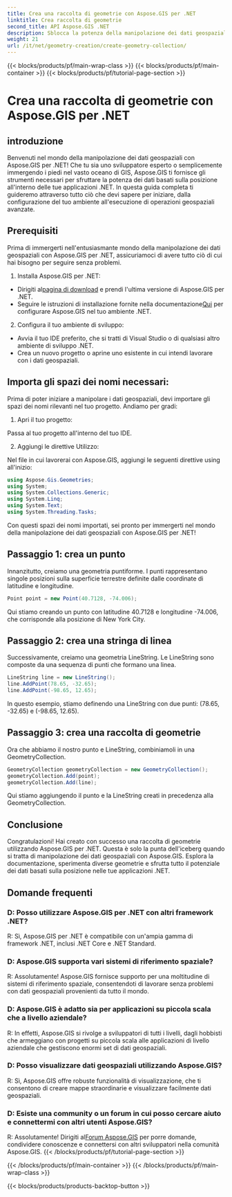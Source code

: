 ```yaml
---
title: Crea una raccolta di geometrie con Aspose.GIS per .NET
linktitle: Crea raccolta di geometrie
second_title: API Aspose.GIS .NET
description: Sblocca la potenza della manipolazione dei dati geospaziali con Aspose.GIS per .NET. Crea, visualizza e analizza facilmente dati basati sulla posizione nelle tue applicazioni .NET.
weight: 21
url: /it/net/geometry-creation/create-geometry-collection/
---
```


{{< blocks/products/pf/main-wrap-class >}}
{{< blocks/products/pf/main-container >}}
{{< blocks/products/pf/tutorial-page-section >}}

# Crea una raccolta di geometrie con Aspose.GIS per .NET


## introduzione

Benvenuti nel mondo della manipolazione dei dati geospaziali con Aspose.GIS per .NET! Che tu sia uno sviluppatore esperto o semplicemente immergendo i piedi nel vasto oceano di GIS, Aspose.GIS ti fornisce gli strumenti necessari per sfruttare la potenza dei dati basati sulla posizione all'interno delle tue applicazioni .NET. In questa guida completa ti guideremo attraverso tutto ciò che devi sapere per iniziare, dalla configurazione del tuo ambiente all'esecuzione di operazioni geospaziali avanzate.

## Prerequisiti

Prima di immergerti nell'entusiasmante mondo della manipolazione dei dati geospaziali con Aspose.GIS per .NET, assicuriamoci di avere tutto ciò di cui hai bisogno per seguire senza problemi.

1. Installa Aspose.GIS per .NET:

- Dirigiti al[pagina di download](https://releases.aspose.com/gis/net/) e prendi l'ultima versione di Aspose.GIS per .NET.
-  Seguire le istruzioni di installazione fornite nella documentazione[Qui](https://reference.aspose.com/gis/net/) per configurare Aspose.GIS nel tuo ambiente .NET.

2. Configura il tuo ambiente di sviluppo:

- Avvia il tuo IDE preferito, che si tratti di Visual Studio o di qualsiasi altro ambiente di sviluppo .NET.
- Crea un nuovo progetto o aprine uno esistente in cui intendi lavorare con i dati geospaziali.

## Importa gli spazi dei nomi necessari:

Prima di poter iniziare a manipolare i dati geospaziali, devi importare gli spazi dei nomi rilevanti nel tuo progetto. Andiamo per gradi:

1. Apri il tuo progetto:

Passa al tuo progetto all'interno del tuo IDE.

2. Aggiungi le direttive Utilizzo:

Nel file in cui lavorerai con Aspose.GIS, aggiungi le seguenti direttive using all'inizio:

```csharp
using Aspose.Gis.Geometries;
using System;
using System.Collections.Generic;
using System.Linq;
using System.Text;
using System.Threading.Tasks;
```

Con questi spazi dei nomi importati, sei pronto per immergerti nel mondo della manipolazione dei dati geospaziali con Aspose.GIS per .NET!


## Passaggio 1: crea un punto

Innanzitutto, creiamo una geometria puntiforme. I punti rappresentano singole posizioni sulla superficie terrestre definite dalle coordinate di latitudine e longitudine.

```csharp
Point point = new Point(40.7128, -74.006);
```

Qui stiamo creando un punto con latitudine 40.7128 e longitudine -74.006, che corrisponde alla posizione di New York City.

## Passaggio 2: crea una stringa di linea

Successivamente, creiamo una geometria LineString. Le LineString sono composte da una sequenza di punti che formano una linea.

```csharp
LineString line = new LineString();
line.AddPoint(78.65, -32.65);
line.AddPoint(-98.65, 12.65);
```

In questo esempio, stiamo definendo una LineString con due punti: (78.65, -32.65) e (-98.65, 12.65).

## Passaggio 3: crea una raccolta di geometrie

Ora che abbiamo il nostro punto e LineString, combiniamoli in una GeometryCollection.

```csharp
GeometryCollection geometryCollection = new GeometryCollection();
geometryCollection.Add(point);
geometryCollection.Add(line);
```

Qui stiamo aggiungendo il punto e la LineString creati in precedenza alla GeometryCollection.

## Conclusione

Congratulazioni! Hai creato con successo una raccolta di geometrie utilizzando Aspose.GIS per .NET. Questa è solo la punta dell'iceberg quando si tratta di manipolazione dei dati geospaziali con Aspose.GIS. Esplora la documentazione, sperimenta diverse geometrie e sfrutta tutto il potenziale dei dati basati sulla posizione nelle tue applicazioni .NET.

## Domande frequenti

### D: Posso utilizzare Aspose.GIS per .NET con altri framework .NET?

R: Sì, Aspose.GIS per .NET è compatibile con un'ampia gamma di framework .NET, inclusi .NET Core e .NET Standard.

### D: Aspose.GIS supporta vari sistemi di riferimento spaziale?

R: Assolutamente! Aspose.GIS fornisce supporto per una moltitudine di sistemi di riferimento spaziale, consentendoti di lavorare senza problemi con dati geospaziali provenienti da tutto il mondo.

### D: Aspose.GIS è adatto sia per applicazioni su piccola scala che a livello aziendale?

R: In effetti, Aspose.GIS si rivolge a sviluppatori di tutti i livelli, dagli hobbisti che armeggiano con progetti su piccola scala alle applicazioni di livello aziendale che gestiscono enormi set di dati geospaziali.

### D: Posso visualizzare dati geospaziali utilizzando Aspose.GIS?

R: Sì, Aspose.GIS offre robuste funzionalità di visualizzazione, che ti consentono di creare mappe straordinarie e visualizzare facilmente dati geospaziali.

### D: Esiste una community o un forum in cui posso cercare aiuto e connettermi con altri utenti Aspose.GIS?

 R: Assolutamente! Dirigiti al[Forum Aspose.GIS](https://forum.aspose.com/c/gis/33) per porre domande, condividere conoscenze e connettersi con altri sviluppatori nella comunità Aspose.GIS.
{{< /blocks/products/pf/tutorial-page-section >}}

{{< /blocks/products/pf/main-container >}}
{{< /blocks/products/pf/main-wrap-class >}}

{{< blocks/products/products-backtop-button >}}
